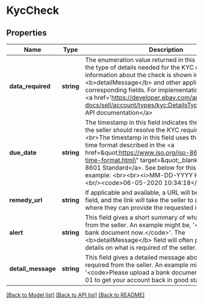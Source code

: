 # KycCheck

## Properties
Name | Type | Description | Notes
------------ | ------------- | ------------- | -------------
**data_required** | **string** | The enumeration value returned in this field categorizes the type of details needed for the KYC check. More information about the check is shown in the &lt;b&gt;detailMessage&lt;/b&gt; and other applicable, corresponding fields. For implementation help, refer to &lt;a href&#x3D;&#x27;https://developer.ebay.com/api-docs/sell/account/types/kyc:DetailsType&#x27;&gt;eBay API documentation&lt;/a&gt; | [optional] 
**due_date** | **string** | The timestamp in this field indicates the date by which the seller should resolve the KYC requirement.&lt;br&gt;&lt;br&gt;The timestamp in this field uses the UTC date and time format described in the &lt;a href&#x3D;\&quot;https://www.iso.org/iso-8601-date-and-time-format.html\&quot; target&#x3D;\&quot;_blank\&quot;&gt;ISO 8601 Standard&lt;/a&gt;. See below for this format and an example: &lt;br&gt;&lt;br&gt;&lt;i&gt;MM-DD-YYYY HH:MM:SS&lt;/i&gt;&lt;br/&gt;&lt;code&gt;06-05-2020 10:34:18&lt;/code&gt; | [optional] 
**remedy_url** | **string** | If applicable and available, a URL will be returned in this field, and the link will take the seller to an eBay page where they can provide the requested information. | [optional] 
**alert** | **string** | This field gives a short summary of what is required from the seller. An example might be, &#x27;&lt;code&gt;Upload bank document now.&lt;/code&gt;&#x27;. The &lt;b&gt;detailMessage&lt;/b&gt; field will often provide more details on what is required of the seller. | [optional] 
**detail_message** | **string** | This field gives a detailed message about what is required from the seller. An example might be, &#x27;&lt;code&gt;Please upload a bank document by 2020-08-01 to get your account back in good standing.&lt;/code&gt;&#x27;. | [optional] 

[[Back to Model list]](../../README.md#documentation-for-models) [[Back to API list]](../../README.md#documentation-for-api-endpoints) [[Back to README]](../../README.md)

